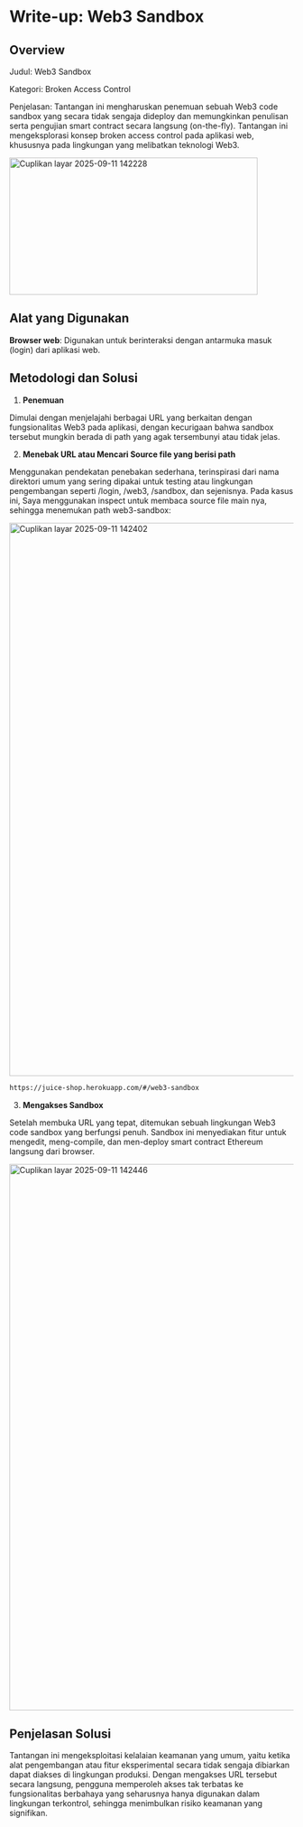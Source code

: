# Write-up: Web3 Sandbox

## Overview

Judul: Web3 Sandbox

Kategori: Broken Access Control

Penjelasan: Tantangan ini mengharuskan penemuan sebuah Web3 code sandbox yang secara tidak sengaja dideploy dan memungkinkan penulisan serta pengujian smart contract secara langsung (on-the-fly). Tantangan ini mengeksplorasi konsep broken access control pada aplikasi web, khususnya pada lingkungan yang melibatkan teknologi Web3.

<img width="440" height="243" alt="Cuplikan layar 2025-09-11 142228" src="https://github.com/user-attachments/assets/053b3538-ae66-4d01-a71f-679d2ac257e3" />

## Alat yang Digunakan

**Browser web**: Digunakan untuk berinteraksi dengan antarmuka masuk (login) dari aplikasi web.

## Metodologi dan Solusi

1. **Penemuan**

Dimulai dengan menjelajahi berbagai URL yang berkaitan dengan fungsionalitas Web3 pada aplikasi, dengan kecurigaan bahwa sandbox tersebut mungkin berada di path yang agak tersembunyi atau tidak jelas.

2. **Menebak URL atau Mencari Source file yang berisi path**

Menggunakan pendekatan penebakan sederhana, terinspirasi dari nama direktori umum yang sering dipakai untuk testing atau lingkungan pengembangan seperti /login, /web3, /sandbox, dan sejenisnya. Pada kasus ini, Saya menggunakan inspect untuk membaca source file main nya, sehingga menemukan path web3-sandbox:

<img width="1919" height="980" alt="Cuplikan layar 2025-09-11 142402" src="https://github.com/user-attachments/assets/55450cd0-99ac-4bc3-8cde-f08ba87b572b" />

```bash
https://juice-shop.herokuapp.com/#/web3-sandbox
```

3. **Mengakses Sandbox**

Setelah membuka URL yang tepat, ditemukan sebuah lingkungan Web3 code sandbox yang berfungsi penuh. Sandbox ini menyediakan fitur untuk mengedit, meng-compile, dan men-deploy smart contract Ethereum langsung dari browser.

<img width="1919" height="968" alt="Cuplikan layar 2025-09-11 142446" src="https://github.com/user-attachments/assets/edb205e7-7f5b-4a36-8f94-afad6ca6b27e" />

## Penjelasan Solusi

Tantangan ini mengeksploitasi kelalaian keamanan yang umum, yaitu ketika alat pengembangan atau fitur eksperimental secara tidak sengaja dibiarkan dapat diakses di lingkungan produksi. Dengan mengakses URL tersebut secara langsung, pengguna memperoleh akses tak terbatas ke fungsionalitas berbahaya yang seharusnya hanya digunakan dalam lingkungan terkontrol, sehingga menimbulkan risiko keamanan yang signifikan.
